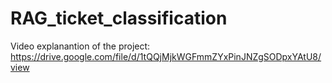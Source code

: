 # RAG_ticket_classification
Video explanantion of the project: https://drive.google.com/file/d/1tQQjMjkWGFmmZYxPinJNZgSODpxYAtU8/view
